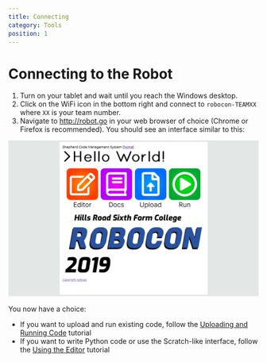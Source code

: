 ```yaml
---
title: Connecting
category: Tools
position: 1
---
```


# Connecting to the Robot

1. Turn on your tablet and wait until you reach the Windows desktop.
2. Click on the WiFi icon in the bottom right and connect to `robocon-TEAMXX` where `XX` is your team number.
3. Navigate to <http://robot.go> in your web browser of choice (Chrome or Firefox is recommended). You should see an interface similar to this:

![The Interface](./images/shepherd.png)

You now have a choice:
- If you want to upload and run existing code, follow the [Uploading and Running Code](/uploading.md) tutorial
- If you want to write Python code or use the Scratch-like interface, follow the [Using the Editor](/editor.md) tutorial
